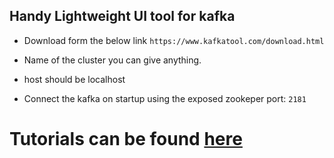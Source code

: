 ## Handy Lightweight UI tool for kafka

- Download form the below link
    `https://www.kafkatool.com/download.html`

- Name of the cluster you can give anything.
- host should be localhost
- Connect the kafka on startup using the exposed zookeper port: `2181`


# Tutorials can be found [here](https://hakuna16.github.io/Kafka-Tutorials/What%20is%20Kafka.html)
